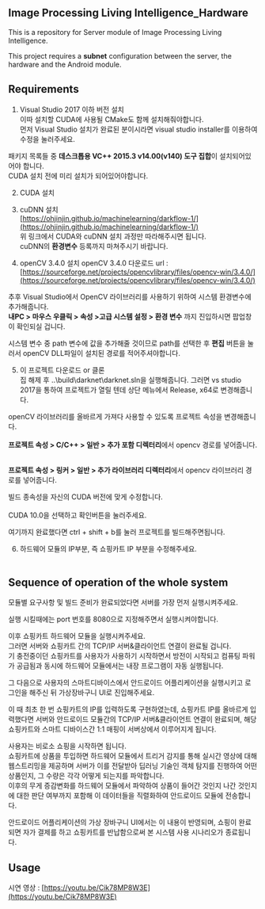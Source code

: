 ﻿Image Processing Living Intelligence_Hardware
------
This is a repository for Server module of Image Processing Living Intelligence.<br/>

This project requires a **subnet** configuration between the server, the hardware and the Android module.

Requirements
------
1. Visual Studio 2017 이하 버전 설치<br/>
이따 설치할 CUDA에 사용될 CMake도 함께 설치해줘야합니다.<br/>
먼저 Visual Studio 설치가 완료된 분이시라면 visual studio installer를 이용하여 수정을 눌러주세요.<br/>

패키지 목록들 중 **데스크톱용  VC++ 2015.3 v14.00(v140) 도구 집합**이 설치되어있어야 합니다.<br/>
CUDA 설치 전에 미리 설치가 되어있어야합니다.<br/>

2. CUDA 설치<br/>
3. cuDNN 설치<br/>
[https://ohjinjin.github.io/machinelearning/darkflow-1/](https://ohjinjin.github.io/machinelearning/darkflow-1/)
<br/>위 링크에서 CUDA와 cuDNN 설치 과정만 따라해주시면 됩니다.<br/>
cuDNN의 **환경변수** 등록까지 마쳐주시기 바랍니다.<br/>

4. openCV 3.4.0 설치
openCV 3.4.0 다운로드 url : [https://sourceforge.net/projects/opencvlibrary/files/opencv-win/3.4.0/](https://sourceforge.net/projects/opencvlibrary/files/opencv-win/3.4.0/)

추후 Visual Studio에서 OpenCV 라이브러리를 사용하기 위하여 시스템 환경변수에 추가해줍니다.<br/>
**내PC \> 마우스 우클릭 \> 속성 \>고급 시스템 설정 \> 환경 변수** 까지 진입하시면 팝업창이 확인되실 겁니다.<br/>

시스템 변수 중 path 변수에 값을 추가해줄 것이므로 path를 선택한 후 **편집** 버튼을 눌러서 openCV DLL파일이 설치된 경로를 적어주셔야합니다.<br/>

5. 이 프로젝트 다운로드 or 클론<br/>
집 해제 후 ..\\build\\darknet\\darknet.sln을 실행해줍니다. 그러면 vs studio 2017을 통하여 프로젝트가 열릴 텐데 상단 메뉴에서 Release, x64로 변경해줍니다.<br/>

openCV 라이브러리를 올바르게 가져다 사용할 수 있도록 프로젝트 속성을 변경해줍니다.<br/><br/>
**프로젝트 속성 \> C/C\+\+ \> 일반 \> 추가 포함 디렉터리**에서 opencv 경로를 넣어줍니다.<br/>

<br/>**프로젝트 속성 \> 링커 \> 일반 \> 추가 라이브러리 디렉터리**에서 opencv 라이브러리 경로를 넣어줍니다.<br/>

빌드 종속성을 자신의 CUDA 버전에 맞게 수정합니다.<br/>
<br/>CUDA 10.0을 선택하고 확인버튼을 눌러주세요.<br/>

여기까지 완료했다면 ctrl + shift + b를 눌러 프로젝트를 빌드해주면됩니다.<br/>

6. 하드웨어 모듈의 IP부분, 즉 쇼핑카트 IP 부분을 수정해주세요.<br/><br/>

Sequence of operation of the whole system
------
모듈별 요구사항 및 빌드 준비가 완료되었다면 서버를 가장 먼저 실행시켜주세요.<br/>

실행 시킬때에는 port 번호를 8080으로 지정해주면서 실행시켜야합니다.<br/>

이후 쇼핑카트 하드웨어 모듈을 실행시켜주세요.<br/>
그러면 서버와 쇼핑카트 간의 TCP/IP 서버&클라이언트 연결이 완료될 겁니다.<br/>
기 충전중이던 쇼핑카트를 사용자가 사용하기 시작하면서 방전이 시작되고 컴퓨팅 파워가 공급됨과 동시에 하드웨어 모듈에서는 내장 프로그램이 자동 실행됩니다.<br/>

그 다음으로 사용자의 스마트디바이스에서 안드로이드 어플리케이션을 실행시키고 로그인을 해주신 뒤 가상장바구니 UI로 진입해주세요.<br/>

이 때 최초 한 번 쇼핑카트의 IP를 입력하도록 구현하였는데, 쇼핑카트 IP를 올바르게 입력했다면 서버와 안드로이드 모듈간의 TCP/IP 서버&클라이언트 연결이 완료되며, 해당 쇼핑카트와 스마트 디바이스간 1:1 매핑이 서버상에서 이루어지게 됩니다.<br/>

사용자는 비로소 쇼핑을 시작하면 됩니다.<br/>
쇼핑카트에 상품을 투입하면 하드웨어 모듈에서 트리거 감지를 통해 실시간 영상에 대해 웹스트리밍을 제공하며 서버가 이를 전달받아 딥러닝 기술인 객체 탐지를 진행하여 어떤 상품인지, 그 수량은 각각 어떻게 되는지를 파악합니다.<br/>
이후의 무게 증감변화를 하드웨어 모듈에서 파악하여 상품이 들어간 것인지 나간 것인지에 대한 판단 여부까지 포함해 이 데이터들을 직렬화하여 안드로이드 모듈에 전송합니다.<br/>

안드로이드 어플리케이션의 가상 장바구니 UI에서는 이 내용이 반영되며, 쇼핑이 완료되면 자가 결제를 하고 쇼핑카트를 반납함으로써 본 시스템 사용 시나리오가 종료됩니다.<br/>

Usage
------
시연 영상 : [https://youtu.be/Cik78MP8W3E](https://youtu.be/Cik78MP8W3E)
